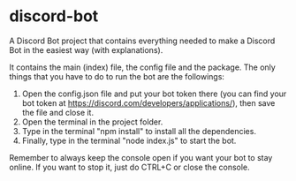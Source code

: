 # discord-bot
A Discord Bot project that contains everything needed to make a Discord Bot in the easiest way (with explanations).

It contains the main (index) file, the config file and the package. The only things that you have to do to run the bot are the followings:

1. Open the config.json file and put your bot token there (you can find your bot token at https://discord.com/developers/applications/), then save the file and close it.
2. Open the terminal in the project folder.
3. Type in the terminal "npm install" to install all the dependencies.
5. Finally, type in the terminal "node index.js" to start the bot.

Remember to always keep the console open if you want your bot to stay online. If you want to stop it, just do CTRL+C or close the console.
